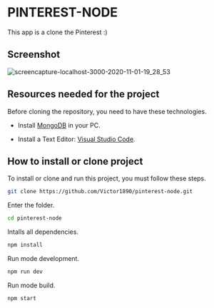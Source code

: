 # PINTEREST-NODE
This app is a clone the Pinterest :)

## Screenshot
![screencapture-localhost-3000-2020-11-01-19_28_53](https://user-images.githubusercontent.com/46900196/97818644-e98ec300-1c79-11eb-83bc-3629d1594e6a.png)

## Resources needed for the project
Before cloning the repository, you need to have these technologies.

* Install [MongoDB](https://www.mongodb.com/try/download/community) in your PC.

* Install a Text Editor: [Visual Studio Code](https://code.visualstudio.com/).

## How to install or clone project
To install or clone and run this project, you must follow these steps.

```bash
git clone https://github.com/Victor1890/pinterest-node.git
```

Enter the folder.
```bash
cd pinterest-node
```

Intalls all dependencies.
```bash
npm install
```

Run mode development.
```bash
npm run dev
```

Run mode build.
```bash
npm start
```
